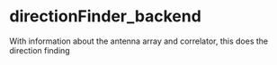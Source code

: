 # directionFinder_backend
With information about the antenna array and correlator, this does the direction finding
